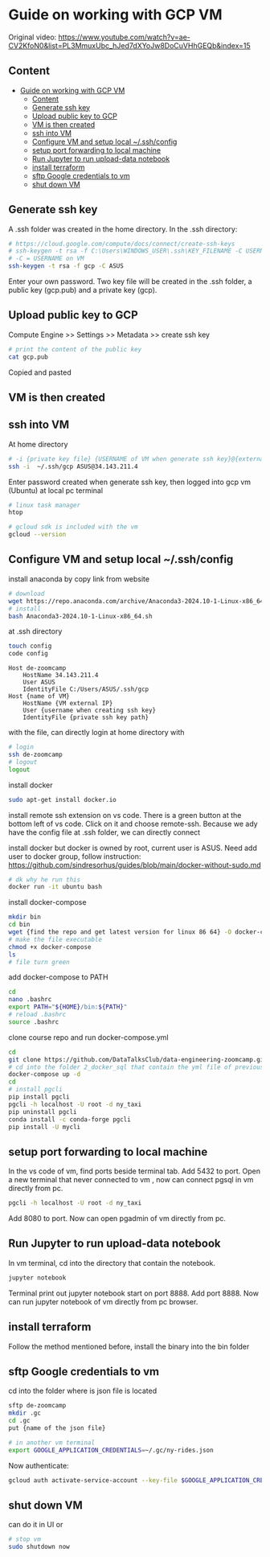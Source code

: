 # Guide on working with GCP VM
Original video: https://www.youtube.com/watch?v=ae-CV2KfoN0&list=PL3MmuxUbc_hJed7dXYoJw8DoCuVHhGEQb&index=15

## Content
- [Guide on working with GCP VM](#guide-on-working-with-gcp-vm)
  - [Content](#content)
  - [Generate ssh key](#generate-ssh-key)
  - [Upload public key to GCP](#upload-public-key-to-gcp)
  - [VM is then created](#vm-is-then-created)
  - [ssh into VM](#ssh-into-vm)
  - [Configure VM and setup local ~/.ssh/config](#configure-vm-and-setup-local-sshconfig)
  - [setup port forwarding to local machine](#setup-port-forwarding-to-local-machine)
  - [Run Jupyter to run upload-data notebook](#run-jupyter-to-run-upload-data-notebook)
  - [install terraform](#install-terraform)
  - [sftp Google credentials to vm](#sftp-google-credentials-to-vm)
  - [shut down VM](#shut-down-vm)


## Generate ssh key
A .ssh folder was created in the home directory. In the .ssh directory:
```bash
# https://cloud.google.com/compute/docs/connect/create-ssh-keys
# ssh-keygen -t rsa -f C:\Users\WINDOWS_USER\.ssh\KEY_FILENAME -C USERNAME
# -C = USERNAME on VM
ssh-keygen -t rsa -f gcp -C ASUS
```
Enter your own password. 
Two key file will be created in the .ssh folder, a public key (gcp.pub) and a private key (gcp).


## Upload public key to GCP
Compute Engine >> Settings >> Metadata >> create ssh key
```bash
# print the content of the public key
cat gcp.pub
```
Copied and pasted


## VM is then created


## ssh into VM
At home directory
```bash
# -i {private key file} {USERNAME of VM when generate ssh key}@{external ip of vm}
ssh -i  ~/.ssh/gcp ASUS@34.143.211.4
```
Enter password created when generate ssh key, then logged into gcp vm (Ubuntu) at local pc terminal
```bash
# linux task manager
htop
```
```bash
# gcloud sdk is included with the vm
gcloud --version
```


## Configure VM and setup local ~/.ssh/config
install anaconda by copy link from website
```bash
# download
wget https://repo.anaconda.com/archive/Anaconda3-2024.10-1-Linux-x86_64.sh
# install
bash Anaconda3-2024.10-1-Linux-x86_64.sh
```
at .ssh directory
```bash
touch config
code config
```
```text
Host de-zoomcamp
    HostName 34.143.211.4
    User ASUS
    IdentityFile C:/Users/ASUS/.ssh/gcp
Host {name of VM}
    HostName {VM external IP}
    User {username when creating ssh key}
    IdentityFile {private ssh key path}
```
with the file, can directly login at home directory with
```bash
# login
ssh de-zoomcamp
# logout
logout
```
install docker
```bash
sudo apt-get install docker.io
```
install remote ssh extension on vs code. There is a green button at the bottom left of vs code. Click on it and choose remote-ssh. Because we ady have the config file at .ssh folder, we can directly connect

install docker but docker is owned by root, current user is ASUS.
Need add user to docker group, follow instruction: 
https://github.com/sindresorhus/guides/blob/main/docker-without-sudo.md

```bash
# dk why he run this
docker run -it ubuntu bash
```

install docker-compose
```bash
mkdir bin
cd bin
wget {find the repo and get latest version for linux 86 64} -O docker-compose
# make the file executable
chmod +x docker-compose
ls
# file turn green
```
add docker-compose to PATH
```bash
cd
nano .bashrc
export PATH="${HOME}/bin:${PATH}"
# reload .bashrc
source .bashrc
```

clone course repo and run docker-compose.yml
```bash
cd
git clone https://github.com/DataTalksClub/data-engineering-zoomcamp.git
# cd into the folder 2_docker_sql that contain the yml file of previous video (pgadmin, pgdatabase)
docker-compose up -d
cd
# install pgcli
pip install pgcli
pgcli -h localhost -U root -d ny_taxi
pip uninstall pgcli
conda install -c conda-forge pgcli
pip install -U mycli
```


## setup port forwarding to local machine
In the vs code of vm, find ports beside terminal tab.
Add 5432 to port.
Open a new terminal that never connected to vm , now can connect pgsql in vm directly from pc.
```bash
pgcli -h localhost -U root -d ny_taxi
```
Add 8080 to port.
Now can open pgadmin of vm directly from pc.



## Run Jupyter to run upload-data notebook
In vm terminal, cd into the directory that contain the notebook.
```bash
jupyter notebook
```
Terminal print out jupyter notebook start on port 8888.
Add port 8888.
Now can run jupyter notebook of vm directly from pc browser.


## install terraform
Follow the method mentioned before, install the binary into the bin folder


## sftp Google credentials to vm
cd into the folder where is json file is located
```bash
sftp de-zoomcamp
mkdir .gc
cd .gc
put {name of the json file}
```
```bash
# in another vm terminal
export GOOGLE_APPLICATION_CREDENTIALS=~/.gc/ny-rides.json
```

Now authenticate: 

```bash
gcloud auth activate-service-account --key-file $GOOGLE_APPLICATION_CREDENTIALS
```

## shut down VM
can do it in UI or
```bash
# stop vm
sudo shutdown now
```
